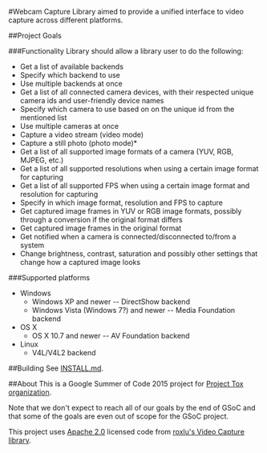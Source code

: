 #Webcam Capture
Library aimed to provide a unified interface to video capture across different platforms.

##Project Goals

###Functionality
Library should allow a library user to do the following:

- Get a list of available backends
- Specify which backend to use
- Use multiple backends at once
- Get a list of all connected camera devices, with their respected unique camera ids and user-friendly device names
- Specify which camera to use based on on the unique id from the mentioned list
- Use multiple cameras at once
- Capture a video stream (video mode)
- Capture a still photo (photo mode)*
- Get a list of all supported image formats of a camera (YUV, RGB, MJPEG, etc.)
- Get a list of all supported resolutions when using a certain image format for capturing
- Get a list of all supported FPS when using a certain image format and resolution for capturing
- Specify in which image format, resolution and FPS to capture
- Get captured image frames in YUV or RGB image formats, possibly through a conversion if the original format differs
- Get captured image frames in the original format
- Get notified when a camera is connected/disconnected to/from a system
- Change brightness, contrast, saturation and possibly other settings that change how a captured image looks

###Supported platforms
- Windows
  - Windows XP and newer -- DirectShow backend
  - Windows Vista (Windows 7?) and newer -- Media Foundation backend
- OS X
  - OS X 10.7 and newer -- AV Foundation backend
- Linux
  - V4L/V4L2 backend

##Building
See [INSTALL.md](INSTALL.md).

##About
This is a Google Summer of Code 2015 project for [Project Tox organization](https://www.google-melange.com/gsoc/org2/google/gsoc2015/tox).

Note that we don't expect to reach all of our goals by the end of GSoC and that some of the goals are even out of scope for the GSoC project.

This project uses [Apache 2.0](http://www.apache.org/licenses/LICENSE-2.0) licensed code from [roxlu's Video Capture library](https://github.com/roxlu/video_capture).